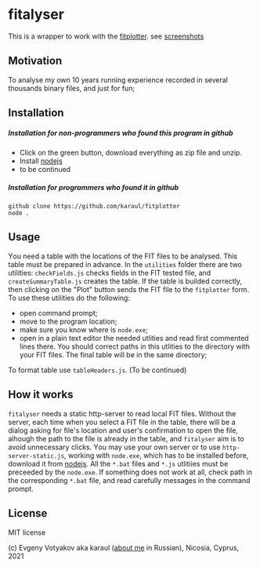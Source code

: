 # fitalyser

This is a wrapper to work with the [fitplotter](https://github.com/karaul/fitplotter/). 
see [screenshots](https://github.com/karaul/fitalyser/tree/master/screenshots)

## Motivation 

To analyse my own 10 years running experience recorded in several thousands binary files, and just for fun; 

## Installation

##### Installation for non-programmers who found this program in github

- Click on the green button, download everything as zip file and unzip. 
- Install [nodejs](https://nodejs.org/en/) 
- to be continued

##### Installation for programmers who found it in github
```
github clone https://github.com/karaul/fitplotter 
node .
```

## Usage

Υou need a table with the locations of the FIT files to be analysed. This table must be prepared in advance. In the `utilities` folder there are two  utilities: `checkFields.js` checks fields in the FIT tested file, and `createSummaryTable.js` creates the table. If the table is builded correctly, then clicking on the  "Plot" button sends the FIT file to the `fitplotter` form. To use these utilities do the following: 
- open command prompt;
- move to the program location;
- make sure you know where is `node.exe`;
- open in a plain text editor the needed utlities and read first commented lines there. You should correct paths in this utlities to the directory with your FIT files. The final table will be in the same directory;

To format table use `tableHeaders.js`. (To be continued)

## How it works

`fitalyser` needs a static http-server to read local FIT files. Without the server, each time when you select a FIT file in the table, there will be a dialog asking for file's location and user's confirmation to open the file, alhough the path to the file is already in the table, and `fitalyser` aim is to avoid unnecessary clicks. Υou may use your own server or to use `http-server-static.js`, working with `node.exe`, which has to be installed before, download it from [nodejs](https://nodejs.org/en/). All the `*.bat` files and `*.js` utlitiies must be preceeded by the `node.exe`. If something does not work at all, check path  in the corresponding `*.bat` file, and read carefully messages in the command prompt.


## License

MIT license


(c) Evgeny Votyakov aka karaul ([about me](http://www.irc-club.ru/karaul.html) in Russian), Nicosia, Cyprus, 2021
